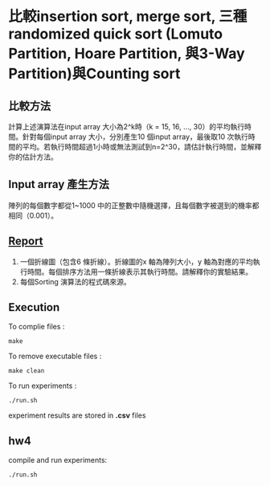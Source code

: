 # 比較insertion sort, merge sort, 三種randomized quick sort (Lomuto Partition, Hoare Partition, 與3-Way Partition)與Counting sort

## 比較方法
計算上述演算法在input array 大小為2^k時（k = 15, 16, …, 30）的平均執行時間。針對每個input array 大小，分別產生10 個input array，最後取10 次執行時間的平均。若執行時間超過1小時或無法測試到n=2^30，請估計執行時間，並解釋你的估計方法。

## Input array 產生方法
陣列的每個數字都從1~1000 中的正整數中隨機選擇，且每個數字被選到的機率都相同（0.001）。

## [Report](https://github.com/yvonne90190/Data-Structure-HW/blob/main/hw2/HW2_Report.docx) 
1. 一個折線圖（包含6 條折線）。折線圖的x 軸為陣列大小，y 軸為對應的平均執行時間。每個排序方法用一條折線表示其執行時間。請解釋你的實驗結果。
2. 每個Sorting 演算法的程式碼來源。


## Execution
To complie files :
```
make
```
To remove executable files :
```
make clean 
```
To run experiments :
```
./run.sh 
```
experiment results are stored in **.csv** files  

## hw4
compile and run experiments:
```
./run.sh
```
